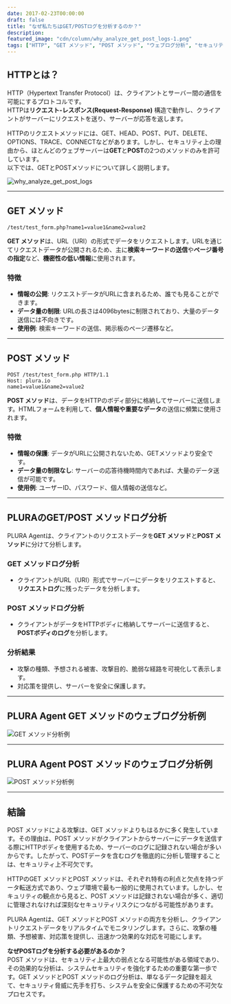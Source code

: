 ```yaml
---
date: 2017-02-23T00:00:00
draft: false
title: "なぜ私たちはGET/POSTログを分析するのか？"
description: 
featured_image: "cdn/column/why_analyze_get_post_logs-1.png"
tags: ["HTTP", "GET メソッド", "POST メソッド", "ウェブログ分析", "セキュリティ", "PLURA"]
---
```


## HTTPとは？

HTTP（Hypertext Transfer Protocol）は、クライアントとサーバー間の通信を可能にするプロトコルです。  
HTTPは**リクエスト-レスポンス(Request-Response)** 構造で動作し、クライアントがサーバーにリクエストを送り、サーバーが応答を返します。

HTTPのリクエストメソッドには、GET、HEAD、POST、PUT、DELETE、OPTIONS、TRACE、CONNECTなどがあります。しかし、セキュリティ上の理由から、ほとんどのウェブサーバーは**GET**と**POST**の2つのメソッドのみを許可しています。  
以下では、GETとPOSTメソッドについて詳しく説明します。

![why_analyze_get_post_logs](https://blog.plura.io/cdn/column/why_analyze_get_post_logs-1.png)
<!--more-->
---

## GET メソッド

```plaintext
/test/test_form.php?name1=value1&name2=value2
```

**GET メソッド**は、URL（URI）の形式でデータをリクエストします。URLを通じてリクエストデータが公開されるため、主に**検索キーワードの送信**や**ページ番号の指定**など、**機密性の低い情報**に使用されます。

### 特徴
- **情報の公開**: リクエストデータがURLに含まれるため、誰でも見ることができます。  
- **データ量の制限**: URLの長さは4096bytesに制限されており、大量のデータ送信には不向きです。  
- **使用例**: 検索キーワードの送信、掲示板のページ遷移など。

---

## POST メソッド

```plaintext
POST /test/test_form.php HTTP/1.1
Host: plura.io
name1=value1&name2=value2
```

**POST メソッド**は、データをHTTPのボディ部分に格納してサーバーに送信します。HTMLフォームを利用して、**個人情報や重要なデータ**の送信に頻繁に使用されます。

### 特徴
- **情報の保護**: データがURLに公開されないため、GETメソッドより安全です。  
- **データ量の制限なし**: サーバーの応答待機時間内であれば、大量のデータ送信が可能です。  
- **使用例**: ユーザーID、パスワード、個人情報の送信など。

---

## PLURAのGET/POST メソッドログ分析

PLURA Agentは、クライアントのリクエストデータを**GET メソッド**と**POST メソッド**に分けて分析します。

### GET メソッドログ分析
- クライアントがURL（URI）形式でサーバーにデータをリクエストすると、**リクエストログ**に残ったデータを分析します。

### POST メソッドログ分析
- クライアントがデータをHTTPボディに格納してサーバーに送信すると、**POSTボディのログ**を分析します。

### 分析結果
- 攻撃の種類、予想される被害、攻撃目的、脆弱な経路を可視化して表示します。  
- 対応策を提供し、サーバーを安全に保護します。

---

## PLURA Agent GET メソッドのウェブログ分析例

![GET メソッド分析例](https://blog.plura.io/cdn/column/why_analyze_get_post_logs_01.png)

---

## PLURA Agent POST メソッドのウェブログ分析例

![POST メソッド分析例](https://blog.plura.io/cdn/column/why_analyze_get_post_logs_02.png)

---

## 結論

POST メソッドによる攻撃は、GET メソッドよりもはるかに多く発生しています。その理由は、POST メソッドがクライアントからサーバーにデータを送信する際にHTTPボディを使用するため、サーバーのログに記録されない場合が多いからです。したがって、POSTデータを含むログを徹底的に分析し管理することは、セキュリティ上不可欠です。

HTTPのGET メソッドとPOST メソッドは、それぞれ特有の利点と欠点を持つデータ転送方式であり、ウェブ環境で最も一般的に使用されています。しかし、セキュリティの観点から見ると、POST メソッドは記録されない場合が多く、適切に管理されなければ深刻なセキュリティリスクにつながる可能性があります。

PLURA Agentは、GET メソッドとPOST メソッドの両方を分析し、クライアントリクエストデータをリアルタイムでモニタリングします。さらに、攻撃の種類、予想被害、対応策を提供し、迅速かつ効果的な対応を可能にします。

**なぜPOSTログを分析する必要があるのか？**  
POST メソッドは、セキュリティ上最大の弱点となる可能性がある領域であり、その効果的な分析は、システムセキュリティを強化するための重要な第一歩です。GET メソッドとPOST メソッドのログ分析は、単なるデータ記録を超えて、セキュリティ脅威に先手を打ち、システムを安全に保護するための不可欠なプロセスです。
